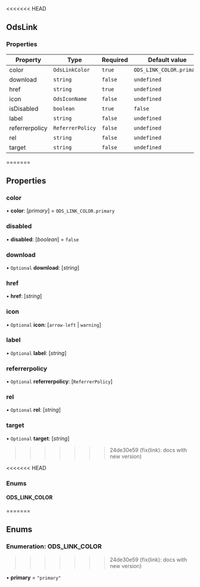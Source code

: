 <<<<<<< HEAD
## OdsLink
### Properties
| Property | Type | Required | Default value |
| --- | --- | --- | --- |
| color | `OdsLinkColor` | `true` | `ODS_LINK_COLOR.primary` |
| download | `string` | `false` | `undefined` |
| href | `string` | `true` | `undefined` |
| icon | `OdsIconName` | `false` | `undefined` |
| isDisabled | `boolean` | `true` | `false` |
| label | `string` | `false` | `undefined` |
| referrerpolicy | `ReferrerPolicy` | `false` | `undefined` |
| rel | `string` | `false` | `undefined` |
| target | `string` | `false` | `undefined` |
=======
## Properties
### color

•  **color**: [_primary_] = `ODS_LINK_COLOR.primary`


### disabled

•  **disabled**: [_boolean_] = `false`


### download

• `Optional` **download**: [_string_] 


### href

•  **href**: [_string_] 


### icon

• `Optional` **icon**: [`arrow-left` | `warning`] 


### label

• `Optional` **label**: [_string_] 


### referrerpolicy

• `Optional` **referrerpolicy**: [`ReferrerPolicy`] 


### rel

• `Optional` **rel**: [_string_] 


### target

• `Optional` **target**: [_string_] 
>>>>>>> 24de30e59 (fix(link): docs with new version)




<<<<<<< HEAD
### Enums
#### ODS_LINK_COLOR
=======
## Enums
### Enumeration: ODS_LINK_COLOR
>>>>>>> 24de30e59 (fix(link): docs with new version)

• **primary** = `"primary"`

